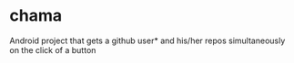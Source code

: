 # chama
Android project that gets a github user* and his/her repos simultaneously on the click of a button
